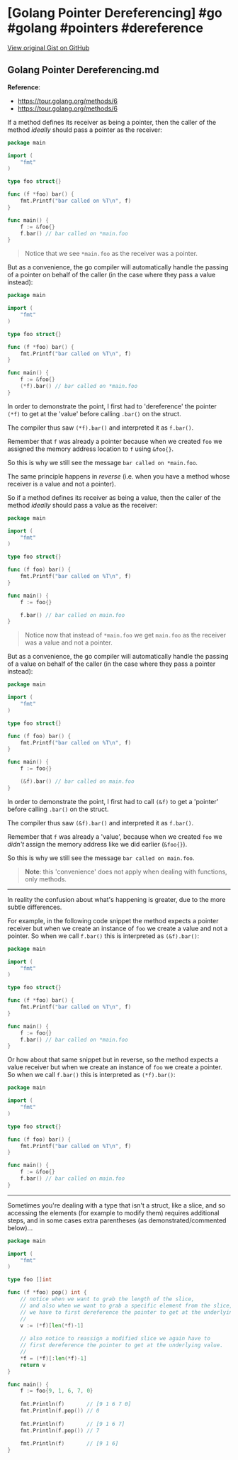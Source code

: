 # [Golang Pointer Dereferencing] #go #golang #pointers #dereference

[View original Gist on GitHub](https://gist.github.com/Integralist/e9e2b3c27a9556d92ba5782bcc9e316f)

## Golang Pointer Dereferencing.md

**Reference**: 
- https://tour.golang.org/methods/6
- https://tour.golang.org/methods/6

If a method defines its receiver as being a pointer, then the caller of the method _ideally_ should pass a pointer as the receiver:

```go
package main

import (
	"fmt"
)

type foo struct{}

func (f *foo) bar() {
	fmt.Printf("bar called on %T\n", f)
}

func main() {
	f := &foo{}
	f.bar() // bar called on *main.foo
}
```

> Notice that we see `*main.foo` as the receiver was a pointer.

But as a convenience, the go compiler will automatically handle the passing of a pointer on behalf of the caller (in the case where they pass a value instead):

```go
package main

import (
	"fmt"
)

type foo struct{}

func (f *foo) bar() {
	fmt.Printf("bar called on %T\n", f)
}

func main() {
	f := &foo{}
    (*f).bar() // bar called on *main.foo
}
```

In order to demonstrate the point, I first had to 'dereference' the pointer `(*f)` to get at the 'value' before calling `.bar()` on the struct.

The compiler thus saw `(*f).bar()` and interpreted it as `f.bar()`.

Remember that `f` was already a pointer because when we created `foo` we assigned the memory address location to `f` using `&foo{}`.

So this is why we still see the message `bar called on *main.foo`.

The same principle happens in _reverse_ (i.e. when you have a method whose receiver is a value and not a pointer). 

So if a method defines its receiver as being a value, then the caller of the method _ideally_ should pass a value as the receiver:

```go
package main

import (
	"fmt"
)

type foo struct{}

func (f foo) bar() {
	fmt.Printf("bar called on %T\n", f)
}

func main() {
	f := foo{}

	f.bar() // bar called on main.foo
}
```

> Notice now that instead of `*main.foo` we get `main.foo` as the receiver was a value and not a pointer. 

But as a convenience, the go compiler will automatically handle the passing of a value on behalf of the caller (in the case where they pass a pointer instead):

```go
package main

import (
	"fmt"
)

type foo struct{}

func (f foo) bar() {
	fmt.Printf("bar called on %T\n", f)
}

func main() {
	f := foo{}

	(&f).bar() // bar called on main.foo
}
```

In order to demonstrate the point, I first had to call `(&f)` to get a 'pointer' before calling `.bar()` on the struct.

The compiler thus saw `(&f).bar()` and interpreted it as `f.bar()`.

Remember that `f` was already a 'value', because when we created `foo` we _didn't_ assign the memory address like we did earlier (`&foo{}`).

So this is why we still see the message `bar called on main.foo`.

> **Note**: this 'convenience' does not apply when dealing with functions, only methods.

---

In reality the confusion about what's happening is greater, due to the more subtle differences.

For example, in the following code snippet the method expects a pointer receiver but when we create an instance of `foo` we create a value and not a pointer. So when we call `f.bar()` this is interpreted as `(&f).bar()`:

```go
package main

import (
	"fmt"
)

type foo struct{}

func (f *foo) bar() {
	fmt.Printf("bar called on %T\n", f)
}

func main() {
	f := foo{}
	f.bar() // bar called on *main.foo
}
```

Or how about that same snippet but in reverse, so the method expects a value receiver but when we create an instance of `foo` we create a pointer. So when we call `f.bar()` this is interpreted as `(*f).bar()`:

```go
package main

import (
	"fmt"
)

type foo struct{}

func (f foo) bar() {
	fmt.Printf("bar called on %T\n", f)
}

func main() {
	f := &foo{}
	f.bar() // bar called on main.foo
}
```

---

Sometimes you're dealing with a type that isn't a struct, like a slice, and so accessing the elements (for example to modify them) requires additional steps, and in some cases extra parentheses (as demonstrated/commented below)...

```go
package main

import (
	"fmt"
)

type foo []int

func (f *foo) pop() int {
    // notice when we want to grab the length of the slice,
  	// and also when we want to grab a specific element from the slice,
    // we have to first dereference the pointer to get at the underlying value.
  	//
	v := (*f)[len(*f)-1]
  
  	// also notice to reassign a modified slice we again have to
  	// first dereference the pointer to get at the underlying value.
  	//
	*f = (*f)[:len(*f)-1]
	return v
}

func main() {
	f := foo{9, 1, 6, 7, 0}
	
	fmt.Println(f)       // [9 1 6 7 0]
	fmt.Println(f.pop()) // 0
	
	fmt.Println(f)       // [9 1 6 7]
	fmt.Println(f.pop()) // 7
	
	fmt.Println(f)       // [9 1 6]
}
```


